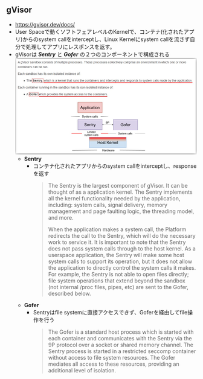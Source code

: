 ## gVisor
- https://gvisor.dev/docs/
- User Spaceで動くソフトフェアレベルのKernelで、コンテナ(化されたアプリ)からのsystem callをinterceptし、Linux Kernelにsystem callを流さず自分で処理してアプリにレスポンスを返す。
- gVisorは _**Sentry**_ と _**Gofer**_ の２つのコンポーネントで構成される
  ![](image/gVisor_1.jpg)
  - **Sentry**
    - コンテナ化されたアプリからのsystem callをinterceptし、responseを返す
      > The Sentry is the largest component of gVisor. It can be thought of as a application kernel. The Sentry implements all the kernel functionality needed by the application, including: system calls, signal delivery, memory management and page faulting logic, the threading model, and more.
      >
      > When the application makes a system call, the Platform redirects the call to the Sentry, which will do the necessary work to service it. It is important to note that the Sentry does not pass system calls through to the host kernel. As a userspace application, the Sentry will make some host system calls to support its operation, but it does not allow the application to directly control the system calls it makes. For example, the Sentry is not able to open files directly; file system operations that extend beyond the sandbox (not internal /proc files, pipes, etc) are sent to the Gofer, described below.
  - **Gofer**
    - Sentryはfile systemに直接アクセスできず、Goferを経由してfile操作を行う
      > The Gofer is a standard host process which is started with each container and communicates with the Sentry via the 9P protocol over a socket or shared memory channel. The Sentry process is started in a restricted seccomp container without access to file system resources. The Gofer mediates all access to these resources, providing an additional level of isolation.